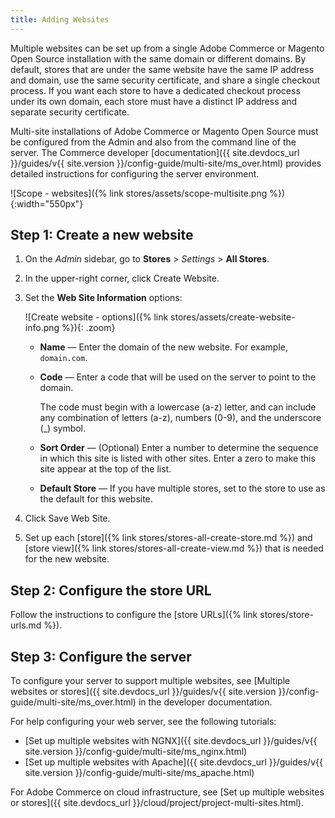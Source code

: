```yaml
---
title: Adding Websites
---
```


Multiple websites can be set up from a single Adobe Commerce or Magento Open Source installation with the same domain or different domains. By default, stores that are under the same website have the same IP address and domain, use the same security certificate, and share a single checkout process. If you want each store to have a dedicated checkout process under its own domain, each store must have a distinct IP address and separate security certificate.

Multi-site installations of Adobe Commerce or Magento Open Source must be configured from the Admin and also from the command line of the server. The Commerce developer [documentation]({{ site.devdocs_url }}/guides/v{{ site.version }}/config-guide/multi-site/ms_over.html) provides detailed instructions for configuring the server environment.

![Scope - websites]({% link stores/assets/scope-multisite.png %}){:width="550px"}

## Step 1: Create a new website

1. On the _Admin_ sidebar, go to **Stores** > _Settings_ > **All Stores**.

1. In the upper-right corner, click <span class="btn">Create Website</span>.

1. Set the **Web Site Information** options:

    ![Create website - options]({% link stores/assets/create-website-info.png %}){: .zoom}

    - **Name** — Enter the domain of the new website. For example, `domain.com`.

    - **Code** — Enter a code that will be used on the server to point to the domain.

        The code must begin with a lowercase (a-z) letter, and can include any combination of letters (a-z), numbers (0-9), and the underscore (_) symbol.

    - **Sort Order** — (Optional) Enter a number to determine the sequence in which this site is listed with other sites. Enter a zero to make this site appear at the top of the list.

    - **Default Store** — If you have multiple stores, set to the store to use as the default for this website.

1. Click <span class="btn">Save Web Site</span>.

1. Set up each [store]({% link stores/stores-all-create-store.md %}) and [store view]({% link stores/stores-all-create-view.md %}) that is needed for the new website.

## Step 2: Configure the store URL

Follow the instructions to configure the [store URLs]({% link stores/store-urls.md %}).

## Step 3: Configure the server

To configure your server to support multiple websites, see [Multiple websites or stores]({{ site.devdocs_url }}/guides/v{{ site.version }}/config-guide/multi-site/ms_over.html) in the developer documentation.

For help configuring your web server, see the following tutorials:

- [Set up multiple websites with NGNX]({{ site.devdocs_url }}/guides/v{{ site.version }}/config-guide/multi-site/ms_nginx.html)
- [Set up multiple websites with Apache]({{ site.devdocs_url }}/guides/v{{ site.version }}/config-guide/multi-site/ms_apache.html)

For Adobe Commerce on cloud infrastructure, see [Set up multiple websites or stores]({{ site.devdocs_url }}/cloud/project/project-multi-sites.html).
